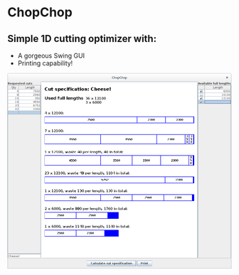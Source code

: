 # ChopChop
## Simple 1D cutting optimizer with:
* A gorgeous Swing GUI
* Printing capability!

![alt tag](https://github.com/oskarjonefors/ChopChop/blob/master/Screenshot.png)
